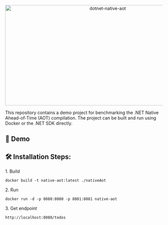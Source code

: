 <p align="center"><img src="https://socialify.git.ci/max8989/dotnet-native-aot/image?font=Inter&language=1&name=1&owner=1&pattern=Solid&stargazers=1&theme=Light" alt="dotnet-native-aot" width="640" height="320" /></p>

<p id="description">This repository contains a demo project for benchmarking the .NET Native Ahead-of-Time (AOT) compilation. The project can be built and run using Docker or the .NET SDK directly.</p>

<h2>🚀 Demo</h2>

<h2>🛠️ Installation Steps:</h2>

<p>1. Build</p>

```
docker build -t native-aot:latest ./nativeAot
```

<p>2. Run</p>

```
docker run -d -p 8080:8080 -p 8081:8081 native-aot
```

<p>3. Get endpoint</p>

```
http://localhost:8080/todos
```
